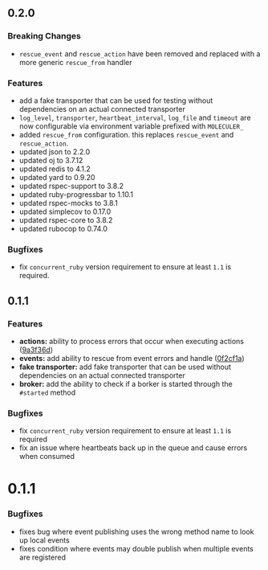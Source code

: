 ## 0.2.0
### Breaking Changes
* `rescue_event` and `rescue_action` have been removed and replaced with a more generic `rescue_from`
  handler
 
### Features
* add a fake transporter that can be used for testing without dependencies on an
  actual connected transporter
* `log_level`, `transporter`, `heartbeat_interval`, `log_file` and `timeout` are now configurable
  via environment variable prefixed with `MOLECULER_`
* added `rescue_from` configuration. this replaces `rescue_event` and `rescue_action`.
* updated json to 2.2.0
* updated oj to 3.7.12
* updated redis to 4.1.2
* updated yard to 0.9.20
* updated rspec-support to 3.8.2
* updated ruby-progressbar to 1.10.1
* updated rspec-mocks to 3.8.1
* updated simplecov to 0.17.0
* updated rspec-core to 3.8.2
* updated rubocop to 0.74.0
  
### Bugfixes
* fix `concurrent_ruby` version requirement to ensure at least `1.1` is required.

##  0.1.1
### Features

* **actions:** ability to process errors that occur when executing actions 
  ([9a3f36d](https://github.com/moleculer-ruby/moleculer/commit/9a3f36d))
* **events:** add ability to rescue from event errors and  handle 
  ([0f2cf1a](https://github.com/moleculer-ruby/moleculer/commit/0f2cf1a))
* **fake transporter:** add fake transporter that can be used without dependencies on an actual connected transporter
* **broker:** add the ability to check if a borker is started through the `#started` method

### Bugfixes
* fix `concurrent_ruby` version requirement to ensure at least `1.1` is required
* fix an issue where heartbeats back up in the queue and cause errors when consumed

#  0.1.1

### Bugfixes
* fixes bug where event publishing uses the wrong method name to look up local events
* fixes condition where events may double publish when multiple events are registered
